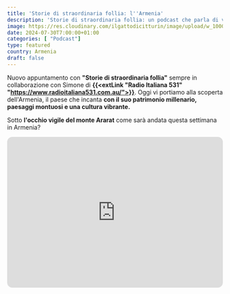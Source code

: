 ```yaml
---
title: 'Storie di straordinaria follia: l''Armenia'
description: 'Storie di straordinaria follia: un podcast che parla di vita vera. Oggi vi portiamo alla scopera del paese dai 4000 monasteri. Benvenuti in Armenia'
image: https://res.cloudinary.com/ilgattodicitturin/image/upload/w_1000/f_auto,q_auto:good,w_800,c_scale,dpr_auto/v1716102319/Articoli/Blog/podcast-4_eootzn.png
date: 2024-07-30T7:00:00+01:00
categories: [ "Podcast"]
type: featured  
country: Armenia
draft: false
---
```


Nuovo appuntamento con **"Storie di straordinaria follia"** sempre in collaborazione con Simone di **{{<extLink "Radio Italiana 531" "https://www.radioitaliana531.com.au/">}}**. Oggi vi portiamo alla scoperta dell'Armenia, il paese che incanta **con il suo patrimonio millenario, paesaggi montuosi e una cultura vibrante.**

Sotto **l'occhio vigile del monte Ararat** come sarà andata questa settimana in Armenia?

<iframe style="border-radius:12px" src="https://open.spotify.com/embed/episode/6E0J2PneqL1eVTQHoHJKFH?utm_source=generator" width="100%" height="352" frameBorder="0" allowfullscreen="" allow="autoplay; clipboard-write; encrypted-media; fullscreen; picture-in-picture" loading="lazy"></iframe>
